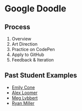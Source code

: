 # Google Doodle

## Process

1. Overview
2. Art Direction
3. Practice on CodePen
4. Apply to GitHub
5. Feedback & Iteration

## Past Student Examples

* [Emily Cone](https://codepen.io/econe/pen/VRrGZx)
* [Alex Loomer](https://codepen.io/atloomer/pen/VjezoW)
* [Meg Lybbert](https://meglybbert.github.io/google-doodle/)
* [Ryan Miller](https://codepen.io/millertime99/pen/LNpVbN/)



